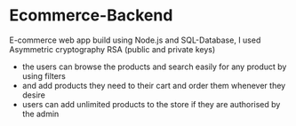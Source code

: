 # Ecommerce-Backend
E-commerce web app build using Node.js and SQL-Database, I used Asymmetric cryptography RSA (public and private keys)


* the users can browse the products and search easily for any product by using filters
* and add products they need to their cart and order them whenever they desire
*  users can add unlimited products to the store if they are authorised by the admin
